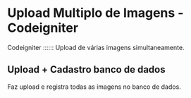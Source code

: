 # Upload Multiplo de Imagens - Codeigniter
Codeigniter :::::: Upload de várias imagens simultaneamente.

## Upload + Cadastro banco de dados
Faz upload e registra todas as imagens no banco de dados.